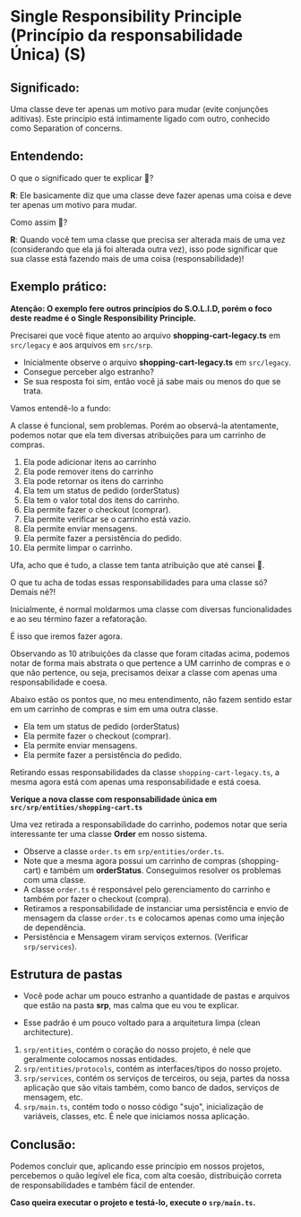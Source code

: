 # Single Responsibility Principle (Princípio da responsabilidade Única) (S)

## Significado:
Uma classe deve ter apenas um motivo para mudar (evite conjunções aditivas). Este princípio está intimamente ligado com outro, conhecido como Separation of concerns.

## Entendendo:
O que o significado quer te explicar 🤔?

**R**: Ele basicamente diz que uma classe deve fazer apenas uma coisa e deve ter apenas um motivo para mudar.

Como assim 🤯?

**R**: Quando você tem uma classe que precisa ser alterada mais de uma vez (considerando que ela já foi alterada outra vez), isso pode significar que sua classe está fazendo mais de uma coisa (responsabilidade)!

## Exemplo prático:
**Atenção: O exemplo fere outros princípios do S.O.L.I.D, porém o foco deste readme é o Single Responsibility Principle.**

Precisarei que você fique atento ao arquivo **shopping-cart-legacy.ts** em `src/legacy` e aos arquivos em `src/srp`.

- Inicialmente observe o arquivo **shopping-cart-legacy.ts** em `src/legacy`.
- Consegue perceber algo estranho?
- Se sua resposta foi sim, então você já sabe mais ou menos do que se trata.

Vamos entendê-lo a fundo:

A classe é funcional, sem problemas. Porém ao observá-la atentamente, podemos notar que ela tem diversas atribuições para um carrinho de compras.

1. Ela pode adicionar itens ao carrinho
2. Ela pode remover itens do carrinho
3. Ela pode retornar os itens do carrinho
4. Ela tem um status de pedido (orderStatus)
5. Ela tem o valor total dos itens do carrinho.
6. Ela permite fazer o checkout (comprar).
7. Ela permite verificar se o carrinho está vazio.
8. Ela permite enviar mensagens.
9. Ela permite fazer a persistência do pedido.
10. Ela permite limpar o carrinho.

Ufa, acho que é tudo, a classe tem tanta atribuição que até cansei 🥴.

O que tu acha de todas essas responsabilidades para uma classe só? Demais né?!

Inicialmente, é normal moldarmos uma classe com diversas funcionalidades e ao seu término fazer a refatoração.

É isso que iremos fazer agora.

Observando as 10 atribuições da classe que foram citadas acima, podemos notar de forma mais abstrata o que pertence a UM carrinho de compras e o que não pertence, ou seja, precisamos deixar a classe com apenas uma responsabilidade e coesa.

Abaixo estão os pontos que, no meu entendimento, não fazem sentido estar em um carrinho de compras e sim em uma outra classe.

* Ela tem um status de pedido (orderStatus)
* Ela permite fazer o checkout (comprar).
* Ela permite enviar mensagens.
* Ela permite fazer a persistência do pedido.

Retirando essas responsabilidades da classe `shopping-cart-legacy.ts`, a mesma agora está com apenas uma responsabilidade e está coesa.

**Verique a nova classe com responsabilidade única em `src/srp/entities/shopping-cart.ts`**

Uma vez retirada a responsabilidade do carrinho, podemos notar que seria interessante ter uma classe **Order** em nosso sistema.

- Observe a classe `order.ts` em `srp/entities/order.ts`.
- Note que a mesma agora possui um carrinho de compras (shopping-cart) e também um **orderStatus**. Conseguimos resolver os problemas com uma classe.
- A classe `order.ts` é responsável pelo gerenciamento do carrinho e também por fazer o checkout (compra).
- Retiramos a responsabilidade de instanciar uma persistência e envio de mensagem da classe `order.ts` e colocamos apenas como uma injeção de dependência.
- Persistência e Mensagem viram serviços externos. (Verificar `srp/services`).

## Estrutura de pastas
- Você pode achar um pouco estranho a quantidade de pastas e arquivos que estão na pasta **srp**, mas calma que eu vou te explicar.

- Esse padrão é um pouco voltado para a arquitetura limpa (clean architecture).

1. `srp/entities`, contém o coração do nosso projeto, é nele que geralmente colocamos nossas entidades.
2. `srp/entities/protocols`, contém as interfaces/tipos do nosso projeto.
3. `srp/services`, contém os serviços de terceiros, ou seja, partes da nossa aplicação que são vitais também, como banco de dados, serviços de mensagem, etc.
4. `srp/main.ts`, contém todo o nosso código "sujo", inicialização de variáveis, classes, etc. É nele que iniciamos nossa aplicação.

## Conclusão:
Podemos concluir que, aplicando esse princípio em nossos projetos, percebemos o quão legível ele fica, com alta coesão, distribuição correta de responsabilidades e também fácil de entender.

**Caso queira executar o projeto e testá-lo, execute o `srp/main.ts`.**
